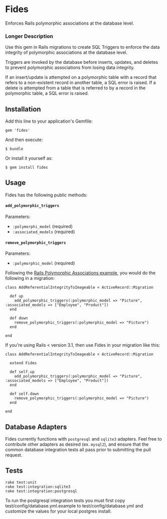 # Fides

Enforces Rails polymorphic associations at the database level.

### Longer Description

Use this gem in Rails migrations to create SQL Triggers to enforce the data integrity of polymorphic associations at the 
database level.

Triggers are invoked by the database before inserts, updates, and deletes to prevent polymorphic associations from 
losing data integrity.

If an insert/update is attempted on a polymorphic table with a record that refers to a non-existent 
record in another table, a SQL error is raised. If a delete is attempted from a table that is 
referred to by a record in the polymorphic table, a SQL error is raised.

## Installation

Add this line to your application's Gemfile:

    gem 'fides'

And then execute:

    $ bundle

Or install it yourself as:

    $ gem install fides

## Usage

Fides has the following public methods:

#### `add_polymorphic_triggers`

Parameters:
    
- `:polymorphi_model` (required)
- `:associated_models` (required)

#### `remove_polymorphic_triggers`

Parameters:

- `:polymorphic_model` (required)

Following the [Rails Polymorphic Associations example](http://guides.rubyonrails.org/association_basics.html#polymorphic-associations),
you would do the following in a migration:

    class AddReferentialIntegrityToImageable < ActiveRecord::Migration

      def up
        add_polymorphic_triggers(:polymorphic_model => "Picture", :associated_models => ["Employee", "Product"])
      end

      def down
        remove_polymorphic_triggers(:polymorphic_model => "Picture")
      end
    
    end

If you're using Rails < version 3.1, then use Fides in your migration like this:

    class AddReferentialIntegrityToImageable < ActiveRecord::Migration

      extend Fides

      def self.up
        add_polymorphic_triggers(:polymorphic_model => "Picture", :associated_models => ["Employee", "Product"])
      end

      def self.down
        remove_polymorphic_triggers(:polymorphic_model => "Picture")
      end
    
    end

## Database Adapters

Fides currently functions with `postgresql` and `sqlite3` adapters. Feel free to contribute other adapters as desired 
(ex. `mysql2`), and ensure that the common database integration tests all pass prior to submitting the pull request.

## Tests

    rake test:unit
    rake test:integration:sqlite3
    rake test:integration:postgresql

To run the postgresql integration tests you must first copy test/config/database.yml.example to test/config/database.yml
and customize the values for your local postgres install.
    
